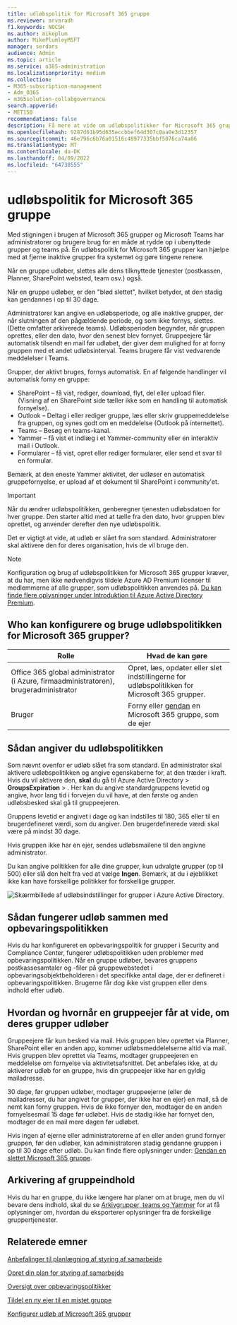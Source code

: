 ```yaml
---
title: udløbspolitik for Microsoft 365 gruppe
ms.reviewer: arvaradh
f1.keywords: NOCSH
ms.author: mikeplum
author: MikePlumleyMSFT
manager: serdars
audience: Admin
ms.topic: article
ms.service: o365-administration
ms.localizationpriority: medium
ms.collection:
- M365-subscription-management
- Adm_O365
- m365solution-collabgovernance
search.appverid:
- MET150
recommendations: false
description: Få mere at vide om udløbspolitikker for Microsoft 365 grupper.
ms.openlocfilehash: 9287d61b95d635eccbbef64d307c0aa0e3d12357
ms.sourcegitcommit: 46e796c6b76a01516c48977335bbf5076ca74a06
ms.translationtype: MT
ms.contentlocale: da-DK
ms.lasthandoff: 04/09/2022
ms.locfileid: "64738555"
---
```

# <a name="microsoft-365-group-expiration-policy"></a>udløbspolitik for Microsoft 365 gruppe

Med stigningen i brugen af Microsoft 365 grupper og Microsoft Teams har administratorer og brugere brug for en måde at rydde op i ubenyttede grupper og teams på. En udløbspolitik for Microsoft 365 grupper kan hjælpe med at fjerne inaktive grupper fra systemet og gøre tingene renere.

Når en gruppe udløber, slettes alle dens tilknyttede tjenester (postkassen, Planner, SharePoint websted, team osv.) også.

Når en gruppe udløber, er den "blød slettet", hvilket betyder, at den stadig kan gendannes i op til 30 dage.

Administratorer kan angive en udløbsperiode, og alle inaktive grupper, der når slutningen af den pågældende periode, og som ikke fornys, slettes. (Dette omfatter arkiverede teams). Udløbsperioden begynder, når gruppen oprettes, eller den dato, hvor den senest blev fornyet. Gruppeejere får automatisk tilsendt en mail før udløbet, der giver dem mulighed for at forny gruppen med et andet udløbsinterval. Teams brugere får vist vedvarende meddelelser i Teams.

Grupper, der aktivt bruges, fornys automatisk. En af følgende handlinger vil automatisk forny en gruppe:
- SharePoint – få vist, rediger, download, flyt, del eller upload filer. (Visning af en SharePoint side tæller ikke som en handling til automatisk fornyelse).
- Outlook – Deltag i eller rediger gruppe, læs eller skriv gruppemeddelelse fra gruppen, og synes godt om en meddelelse (Outlook på internettet).
- Teams – Besøg en teams-kanal.
- Yammer – få vist et indlæg i et Yammer-community eller en interaktiv mail i Outlook.
- Formularer – få vist, opret eller rediger formularer, eller send et svar til en formular. 

Bemærk, at den eneste Yammer aktivitet, der udløser en automatisk gruppefornyelse, er upload af et dokument til SharePoint i community'et.

> [!IMPORTANT]
> Når du ændrer udløbspolitikken, genberegner tjenesten udløbsdatoen for hver gruppe. Den starter altid med at tælle fra den dato, hvor gruppen blev oprettet, og anvender derefter den nye udløbspolitik.

Det er vigtigt at vide, at udløb er slået fra som standard. Administratorer skal aktivere den for deres organisation, hvis de vil bruge den.

> [!NOTE]
> Konfiguration og brug af udløbspolitikken for Microsoft 365 grupper kræver, at du har, men ikke nødvendigvis tildele Azure AD Premium licenser til medlemmerne af alle grupper, som udløbspolitikken anvendes på. [Du kan finde flere oplysninger under Introduktion til Azure Active Directory Premium](/azure/active-directory/active-directory-get-started-premium).

## <a name="who-can-configure-and-use-the-microsoft-365-groups-expiration-policy"></a>Who kan konfigurere og bruge udløbspolitikken for Microsoft 365 grupper?

|Rolle|Hvad de kan gøre|
|---------|---------|
|Office 365 global administrator (i Azure, firmaadministratoren), brugeradministrator|Opret, læs, opdater eller slet indstillingerne for udløbspolitikken for Microsoft 365 grupper.|
|Bruger|Forny eller [gendan](/azure/active-directory/users-groups-roles/groups-restore-deleted) en Microsoft 365 gruppe, som de ejer|

## <a name="how-to-set-the-expiration-policy"></a>Sådan angiver du udløbspolitikken

Som nævnt ovenfor er udløb slået fra som standard. En administrator skal aktivere udløbspolitikken og angive egenskaberne for, at den træder i kraft. Hvis du vil aktivere den, **skal** du gå til Azure Active Directory  > **GroupsExpiration** > . Her kan du angive standardgruppens levetid og angive, hvor lang tid i forvejen du vil have, at den første og anden udløbsbesked skal gå til gruppeejeren.

Gruppens levetid er angivet i dage og kan indstilles til 180, 365 eller til en brugerdefineret værdi, som du angiver. Den brugerdefinerede værdi skal være på mindst 30 dage.

Hvis gruppen ikke har en ejer, sendes udløbsmailene til den angivne administrator.

Du kan angive politikken for alle dine grupper, kun udvalgte grupper (op til 500) eller slå den helt fra ved at vælge **Ingen**. Bemærk, at du i øjeblikket ikke kan have forskellige politikker for forskellige grupper.

![Skærmbillede af udløbsindstillinger for grupper i Azure Active Directory.](../media/azure-groups-expiration-settings.png)

## <a name="how-expiry-works-with-the-retention-policy"></a>Sådan fungerer udløb sammen med opbevaringspolitikken

Hvis du har konfigureret en opbevaringspolitik for grupper i Security and Compliance Center, fungerer udløbspolitikken uden problemer med opbevaringspolitikken. Når en gruppe udløber, bevares gruppens postkassesamtaler og -filer på gruppewebstedet i opbevaringsobjektbeholderen i det specifikke antal dage, der er defineret i opbevaringspolitikken. Brugerne får dog ikke vist gruppen eller dens indhold efter udløb.

## <a name="how-and-when-a-group-owner-learns-if-their-groups-are-going-to-expire"></a>Hvordan og hvornår en gruppeejer får at vide, om deres grupper udløber

Gruppeejere får kun besked via mail. Hvis gruppen blev oprettet via Planner, SharePoint eller en anden app, kommer udløbsmeddelelserne altid via mail. Hvis gruppen blev oprettet via Teams, modtager gruppeejeren en meddelelse om fornyelse via aktivitetsafsnittet. Det anbefales ikke, at du aktiverer udløb for en gruppe, hvis din gruppeejer ikke har en gyldig mailadresse.

30 dage, før gruppen udløber, modtager gruppeejerne (eller de mailadresser, du har angivet for grupper, der ikke har en ejer) en mail, så de nemt kan forny gruppen. Hvis de ikke fornyer den, modtager de en anden fornyelsesmail 15 dage før udløbet. Hvis de stadig ikke har fornyet den, modtager de en mail mere dagen før udløbet.

Hvis ingen af ejerne eller administratorerne af en eller anden grund fornyer gruppen, før den udløber, kan administratoren stadig gendanne gruppen i op til 30 dage efter udløb. Du kan finde flere oplysninger under: [Gendan en slettet Microsoft 365 gruppe](https://support.office.com/article/restore-a-deleted-office-365-group-b7c66b59-657a-4e1a-8aa0-8163b1f4eb54).

## <a name="archiving-group-contents"></a>Arkivering af gruppeindhold

Hvis du har en gruppe, du ikke længere har planer om at bruge, men du vil bevare dens indhold, skal du se [Arkivgrupper, teams og Yammer](end-life-cycle-groups-teams-sites-yammer.md) for at få oplysninger om, hvordan du eksporterer oplysninger fra de forskellige gruppertjenester.

## <a name="related-topics"></a>Relaterede emner

[Anbefalinger til planlægning af styring af samarbejde](collaboration-governance-overview.md#collaboration-governance-planning-recommendations)

[Opret din plan for styring af samarbejde](collaboration-governance-first.md)

[Oversigt over opbevaringspolitikker](https://support.office.com/article/5e377752-700d-4870-9b6d-12bfc12d2423)

[Tildel en ny ejer til en mistet gruppe](https://support.office.com/article/86bb3db6-8857-45d1-95c8-f6d540e45732)

[Konfigurer udløb af Microsoft 365 grupper](/azure/active-directory/active-directory-groups-lifecycle-azure-portal)
